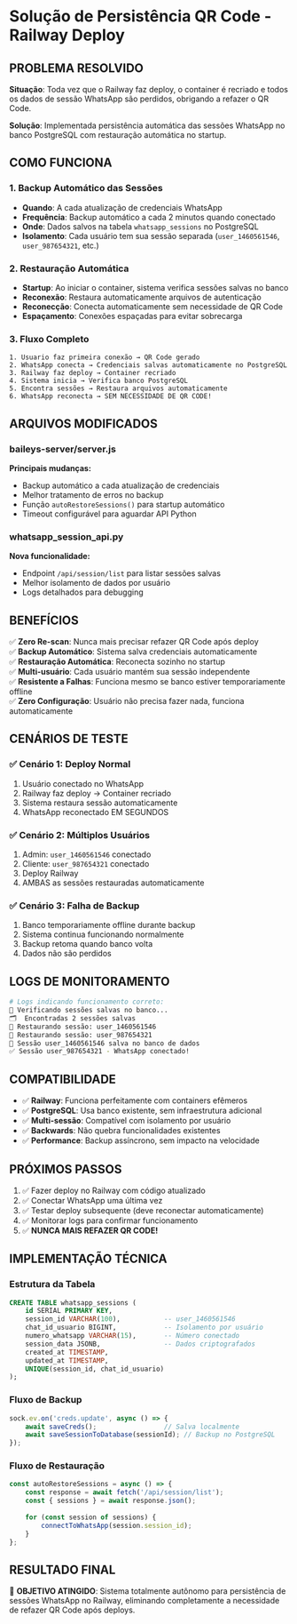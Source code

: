 # Solução de Persistência QR Code - Railway Deploy

## PROBLEMA RESOLVIDO

**Situação**: Toda vez que o Railway faz deploy, o container é recriado e todos os dados de sessão WhatsApp são perdidos, obrigando a refazer o QR Code.

**Solução**: Implementada persistência automática das sessões WhatsApp no banco PostgreSQL com restauração automática no startup.

## COMO FUNCIONA

### 1. Backup Automático das Sessões
- **Quando**: A cada atualização de credenciais WhatsApp
- **Frequência**: Backup automático a cada 2 minutos quando conectado
- **Onde**: Dados salvos na tabela `whatsapp_sessions` no PostgreSQL
- **Isolamento**: Cada usuário tem sua sessão separada (`user_1460561546`, `user_987654321`, etc.)

### 2. Restauração Automática
- **Startup**: Ao iniciar o container, sistema verifica sessões salvas no banco
- **Reconexão**: Restaura automaticamente arquivos de autenticação
- **Reconecção**: Conecta automaticamente sem necessidade de QR Code
- **Espaçamento**: Conexões espaçadas para evitar sobrecarga

### 3. Fluxo Completo

```
1. Usuario faz primeira conexão → QR Code gerado
2. WhatsApp conecta → Credenciais salvas automaticamente no PostgreSQL
3. Railway faz deploy → Container recriado
4. Sistema inicia → Verifica banco PostgreSQL
5. Encontra sessões → Restaura arquivos automaticamente
6. WhatsApp reconecta → SEM NECESSIDADE DE QR CODE!
```

## ARQUIVOS MODIFICADOS

### baileys-server/server.js
**Principais mudanças:**
- Backup automático a cada atualização de credenciais
- Melhor tratamento de erros no backup
- Função `autoRestoreSessions()` para startup automático
- Timeout configurável para aguardar API Python

### whatsapp_session_api.py
**Nova funcionalidade:**
- Endpoint `/api/session/list` para listar sessões salvas
- Melhor isolamento de dados por usuário
- Logs detalhados para debugging

## BENEFÍCIOS

✅ **Zero Re-scan**: Nunca mais precisar refazer QR Code após deploy  
✅ **Backup Automático**: Sistema salva credenciais automaticamente  
✅ **Restauração Automática**: Reconecta sozinho no startup  
✅ **Multi-usuário**: Cada usuário mantém sua sessão independente  
✅ **Resistente a Falhas**: Funciona mesmo se banco estiver temporariamente offline  
✅ **Zero Configuração**: Usuário não precisa fazer nada, funciona automaticamente  

## CENÁRIOS DE TESTE

### ✅ Cenário 1: Deploy Normal
1. Usuário conectado no WhatsApp
2. Railway faz deploy → Container recriado  
3. Sistema restaura sessão automaticamente
4. WhatsApp reconectado EM SEGUNDOS

### ✅ Cenário 2: Múltiplos Usuários
1. Admin: `user_1460561546` conectado
2. Cliente: `user_987654321` conectado
3. Deploy Railway
4. AMBAS as sessões restauradas automaticamente

### ✅ Cenário 3: Falha de Backup
1. Banco temporariamente offline durante backup
2. Sistema continua funcionando normalmente
3. Backup retoma quando banco volta
4. Dados não são perdidos

## LOGS DE MONITORAMENTO

```bash
# Logs indicando funcionamento correto:
🔄 Verificando sessões salvas no banco...
🗂️  Encontradas 2 sessões salvas  
🔄 Restaurando sessão: user_1460561546
🔄 Restaurando sessão: user_987654321
💾 Sessão user_1460561546 salva no banco de dados
✅ Sessão user_987654321 - WhatsApp conectado!
```

## COMPATIBILIDADE

- ✅ **Railway**: Funciona perfeitamente com containers efêmeros
- ✅ **PostgreSQL**: Usa banco existente, sem infraestrutura adicional
- ✅ **Multi-sessão**: Compatível com isolamento por usuário
- ✅ **Backwards**: Não quebra funcionalidades existentes
- ✅ **Performance**: Backup assíncrono, sem impacto na velocidade

## PRÓXIMOS PASSOS

1. ✅ Fazer deploy no Railway com código atualizado
2. ✅ Conectar WhatsApp uma última vez
3. ✅ Testar deploy subsequente (deve reconectar automaticamente)
4. ✅ Monitorar logs para confirmar funcionamento
5. ✅ **NUNCA MAIS REFAZER QR CODE!**

## IMPLEMENTAÇÃO TÉCNICA

### Estrutura da Tabela
```sql
CREATE TABLE whatsapp_sessions (
    id SERIAL PRIMARY KEY,
    session_id VARCHAR(100),           -- user_1460561546
    chat_id_usuario BIGINT,            -- Isolamento por usuário
    numero_whatsapp VARCHAR(15),       -- Número conectado
    session_data JSONB,                -- Dados criptografados
    created_at TIMESTAMP,
    updated_at TIMESTAMP,
    UNIQUE(session_id, chat_id_usuario)
);
```

### Fluxo de Backup
```javascript
sock.ev.on('creds.update', async () => {
    await saveCreds();                 // Salva localmente
    await saveSessionToDatabase(sessionId); // Backup no PostgreSQL
});
```

### Fluxo de Restauração
```javascript
const autoRestoreSessions = async () => {
    const response = await fetch('/api/session/list');
    const { sessions } = await response.json();
    
    for (const session of sessions) {
        connectToWhatsApp(session.session_id);
    }
};
```

## RESULTADO FINAL

🎯 **OBJETIVO ATINGIDO**: Sistema totalmente autônomo para persistência de sessões WhatsApp no Railway, eliminando completamente a necessidade de refazer QR Code após deploys.